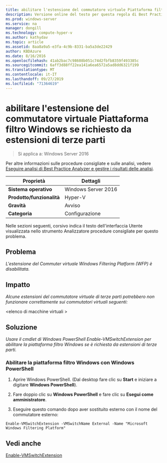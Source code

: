 ```yaml
---
title: abilitare l'estensione del commutatore virtuale Piattaforma filtro Windows se richiesto da estensioni di terze parti
description: Versione online del testo per questa regola di Best Practices Analyzer.
ms.prod: windows-server
ms.service: na
manager: dongill
ms.technology: compute-hyper-v
ms.author: kathydav
ms.topic: article
ms.assetid: 8aa8a9a5-e3fa-4c9b-8331-ba5a3de22429
author: KBDAzure
ms.date: 8/16/2016
ms.openlocfilehash: 41ab2bac7c98608b051c74d2fbfb8359f493385c
ms.sourcegitcommit: 6aff3d88ff22ea141a6ea6572a5ad8dd6321f199
ms.translationtype: MT
ms.contentlocale: it-IT
ms.lasthandoff: 09/27/2019
ms.locfileid: "71364619"
---
```

# <a name="the-wfp-virtual-switch-extension-should-be-enabled-if-it-is-required-by-third-party-extensions"></a>abilitare l'estensione del commutatore virtuale Piattaforma filtro Windows se richiesto da estensioni di terze parti

>Si applica a: Windows Server 2016

Per altre informazioni sulle procedure consigliate e sulle analisi, vedere [Eseguire analisi di Best Practice Analyzer e gestire i risultati delle analisi](https://go.microsoft.com/fwlink/p/?LinkID=223177).  
  
|Proprietà|Dettagli|  
|-|-|  
|**Sistema operativo**|Windows Server 2016|  
|**Prodotto/funzionalità**|Hyper-V|  
|**Gravità**|Avviso|  
|**Categoria**|Configurazione|  
  
Nelle sezioni seguenti, corsivo indica il testo dell'interfaccia Utente visualizzata nello strumento Analizzatore procedure consigliate per questo problema.  
  
## <a name="issue"></a>**Problema**  
*L'estensione del Commuter virtuale Windows Filtering Platform (WFP) è disabilitata.*  
  
## <a name="impact"></a>**Impatto**  
*Alcune estensioni del commutatore virtuale di terze parti potrebbero non funzionare correttamente sui commutatori virtuali seguenti:*  
  
\<elenco di macchine virtuali >  
  
## <a name="resolution"></a>**Soluzione**  
*Usare il cmdlet di Windows PowerShell Enable-VMSwitchExtension per abilitare la piattaforma filtro Windows se è richiesta da estensioni di terze parti.*  
  
### <a name="enable-the-windows-filtering-platform-using-windows-powershell"></a>Abilitare la piattaforma filtro Windows con Windows PowerShell  
  
1.  Aprire Windows PowerShell. (Dal desktop fare clic su **Start** e iniziare a digitare **Windows PowerShell**).  
  
2.  Fare doppio clic su **Windows PowerShell** e fare clic su **Esegui come amministratore**.  
  
3.  Eseguire questo comando dopo aver sostituito esterno con il nome del commutatore esterno:  
  
```  
Enable-VMSwitchExtension -VMSwitchName External -Name "Microsoft Windows Filtering Platform"  
```  
  
## <a name="see-also"></a>Vedi anche  
[Enable-VMSwitchExtension](https://technet.microsoft.com/library/hh848541.aspx)  
  



